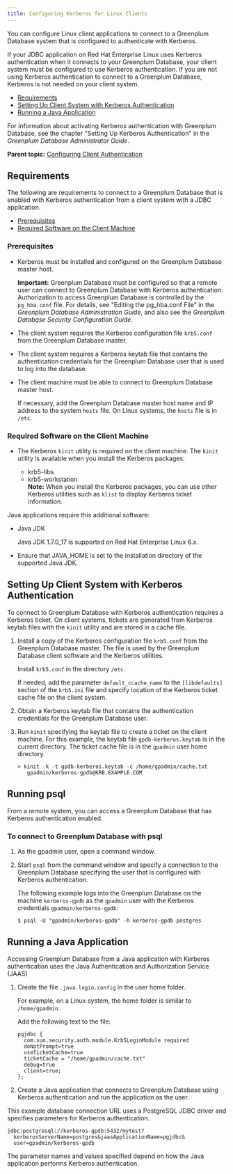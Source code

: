 ```yaml
---
title: Configuring Kerberos for Linux Clients 
---
```


You can configure Linux client applications to connect to a Greenplum Database system that is configured to authenticate with Kerberos.

If your JDBC application on Red Hat Enterprise Linux uses Kerberos authentication when it connects to your Greenplum Database, your client system must be configured to use Kerberos authentication. If you are not using Kerberos authentication to connect to a Greenplum Database, Kerberos is not needed on your client system.

-   [Requirements](#topic13)
-   [Setting Up Client System with Kerberos Authentication](#topic17)
-   [Running a Java Application](#topic18)

For information about activating Kerberos authentication with Greenplum Database, see the chapter "Setting Up Kerberos Authentication" in the *Greenplum Database Administrator Guide*.

**Parent topic:** [Configuring Client Authentication](client_auth.html)

## <a id="topic13"></a>Requirements 

The following are requirements to connect to a Greenplum Database that is enabled with Kerberos authentication from a client system with a JDBC application.

-   [Prerequisites](#topic14)
-   [Required Software on the Client Machine](#topic15)

### <a id="topic14"></a>Prerequisites 

-   Kerberos must be installed and configured on the Greenplum Database master host.

    **Important:** Greenplum Database must be configured so that a remote user can connect to Greenplum Database with Kerberos authentication. Authorization to access Greenplum Database is controlled by the `pg_hba.conf` file. For details, see "Editing the pg\_hba.conf File" in the *Greenplum Database Administration Guide*, and also see the *Greenplum Database Security Configuration Guide*.

-   The client system requires the Kerberos configuration file `krb5.conf` from the Greenplum Database master.
-   The client system requires a Kerberos keytab file that contains the authentication credentials for the Greenplum Database user that is used to log into the database.
-   The client machine must be able to connect to Greenplum Database master host.

    If necessary, add the Greenplum Database master host name and IP address to the system `hosts` file. On Linux systems, the `hosts` file is in `/etc`.


### <a id="topic15"></a>Required Software on the Client Machine 

-   The Kerberos `kinit` utility is required on the client machine. The `kinit` utility is available when you install the Kerberos packages:

    -   krb5-libs
    -   krb5-workstation<br/>
    **Note:** When you install the Kerberos packages, you can use other Kerberos utilities such as `klist` to display Kerberos ticket information.


Java applications require this additional software:

-   Java JDK

    Java JDK 1.7.0\_17 is supported on Red Hat Enterprise Linux 6.x.

-   Ensure that JAVA\_HOME is set to the installation directory of the supported Java JDK.

## <a id="topic17"></a>Setting Up Client System with Kerberos Authentication 

To connect to Greenplum Database with Kerberos authentication requires a Kerberos ticket. On client systems, tickets are generated from Kerberos keytab files with the `kinit` utility and are stored in a cache file.

1.  Install a copy of the Kerberos configuration file `krb5.conf` from the Greenplum Database master. The file is used by the Greenplum Database client software and the Kerberos utilities.

    Install `krb5.conf` in the directory `/etc`.

    If needed, add the parameter `default_ccache_name` to the `[libdefaults]` section of the `krb5.ini` file and specify location of the Kerberos ticket cache file on the client system.

2.  Obtain a Kerberos keytab file that contains the authentication credentials for the Greenplum Database user.
3.  Run `kinit` specifying the keytab file to create a ticket on the client machine. For this example, the keytab file `gpdb-kerberos.keytab` is in the current directory. The ticket cache file is in the `gpadmin` user home directory.

    ```
    > kinit -k -t gpdb-kerberos.keytab -c /home/gpadmin/cache.txt 
       gpadmin/kerberos-gpdb@KRB.EXAMPLE.COM
    ```


## <a id="topic12"></a>Running psql 

From a remote system, you can access a Greenplum Database that has Kerberos authentication enabled.

### <a id="mh151095"></a>To connect to Greenplum Database with psql 

1.  As the gpadmin user, open a command window.
2.  Start `psql` from the command window and specify a connection to the Greenplum Database specifying the user that is configured with Kerberos authentication.

    The following example logs into the Greenplum Database on the machine `kerberos-gpdb` as the `gpadmin` user with the Kerberos credentials `gpadmin/kerberos-gpdb`:

    ```
    $ psql -U "gpadmin/kerberos-gpdb" -h kerberos-gpdb postgres
    ```


## <a id="topic18"></a>Running a Java Application 

Accessing Greenplum Database from a Java application with Kerberos authentication uses the Java Authentication and Authorization Service \(JAAS\)

1.  Create the file `.java.login.config` in the user home folder.

    For example, on a Linux system, the home folder is similar to `/home/gpadmin`.

    Add the following text to the file:

    ```
    pgjdbc {
      com.sun.security.auth.module.Krb5LoginModule required
      doNotPrompt=true
      useTicketCache=true
      ticketCache = "/home/gpadmin/cache.txt"
      debug=true
      client=true;
    };
    ```

2.  Create a Java application that connects to Greenplum Database using Kerberos authentication and run the application as the user.

This example database connection URL uses a PostgreSQL JDBC driver and specifies parameters for Kerberos authentication.

```
jdbc:postgresql://kerberos-gpdb:5432/mytest? 
  kerberosServerName=postgres&jaasApplicationName=pgjdbc& 
  user=gpadmin/kerberos-gpdb
```

The parameter names and values specified depend on how the Java application performs Kerberos authentication.

